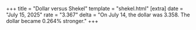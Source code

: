+++
title = "Dollar versus Shekel"
template = "shekel.html"
[extra]
date = "July 15, 2025"
rate = "3.367"
delta = "On July 14, the dollar was 3.358. The dollar became 0.264% stronger."
+++
